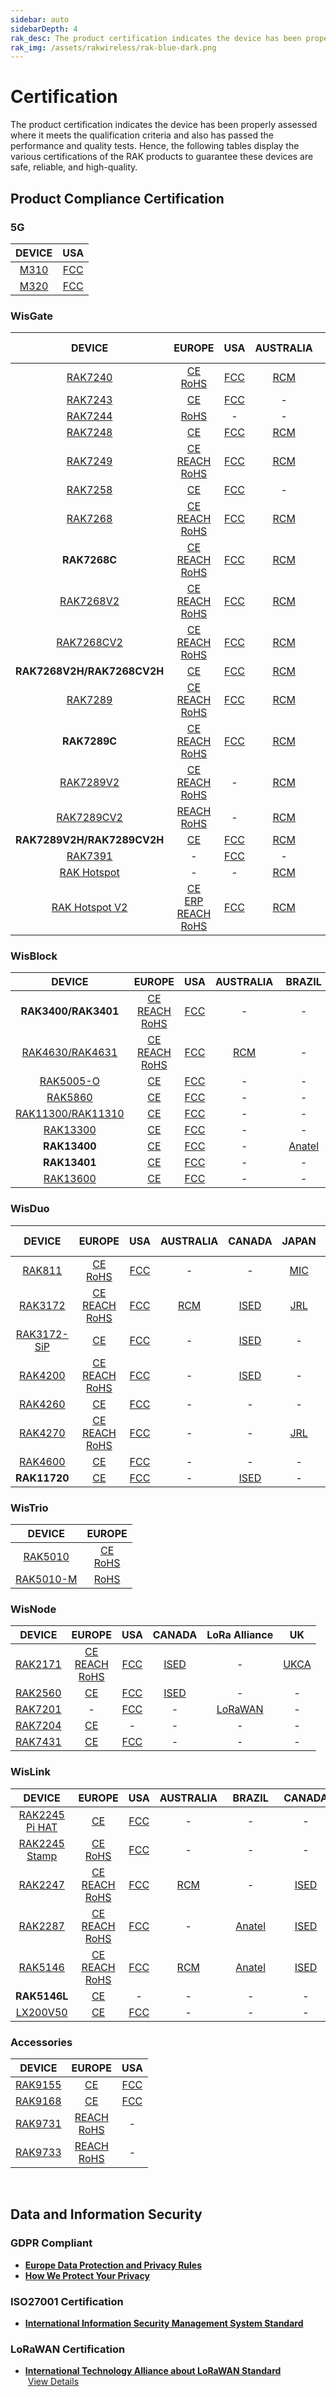 ```yaml
---
sidebar: auto
sidebarDepth: 4
rak_desc: The product certification indicates the device has been properly assessed where it meets the qualification criteria and also has passed the performance and quality tests. Hence, the following tables display the various certifications of the RAK products to guarantee these devices are safe, reliable, and high-quality.
rak_img: /assets/rakwireless/rak-blue-dark.png
---
```


# Certification

The product certification indicates the device has been properly assessed where it meets the qualification criteria and also has passed the performance and quality tests. Hence, the following tables display the various certifications of the RAK products to guarantee these devices are safe, reliable, and high-quality.

<rk-certification-newsletter/>

## Product Compliance Certification

### 5G

|                                        DEVICE                                         |                                         USA                                          |
| :-----------------------------------------------------------------------------------: | :----------------------------------------------------------------------------------: |
| <a href="/Product-Categories/5G/All-in-One-5G/Quickstart/" target="_blank"> M310 </a> | [FCC](https://downloads.rakwireless.com/5G/Certification/M310_FCC_Certification.pdf) |
| <a href="/Product-Categories/5G/All-in-One-5G/Quickstart/" target="_blank"> M320 </a> | [FCC](https://downloads.rakwireless.com/5G/Certification/M320_FCC_Certification.pdf) |


### WisGate


|                                               DEVICE                                               |                                                                                                                                                                                                                                    EUROPE                                                                                                                                                                                                                                    |                                                            USA                                                             |                                                            AUSTRALIA                                                            |                                   &nbsp;&nbsp;&nbsp;BRAZIL&nbsp;&nbsp;&nbsp;                                   |                                                         CANADA                                                         |                       &nbsp;&nbsp;&nbsp;&nbsp;&nbsp;CHILE&nbsp;&nbsp;&nbsp;&nbsp;                       |                                    &nbsp;&nbsp;CHINA&nbsp;&nbsp;                                    |                                          &nbsp;&nbsp;COSTA RICA&nbsp;&nbsp;                                           |                                                                                            &nbsp;&nbsp;JAPAN&nbsp;&nbsp;                                                                                             |                                                              KOREA                                                              |                                                        NEW&nbsp;ZEALAND                                                         |                                                    PHILIPPINES                                                    |                                                                                                                                                                                 RUSSIA                                                                                                                                                                                  |                                                      SINGAPORE                                                      |                                                                                                             TAIWAN,&nbsp;CHINA                                                                                                             |                                                      THAILAND                                                       |                                                        VIETNAM                                                        |                              &nbsp;&nbsp;&nbsp;UAE&nbsp;&nbsp;&nbsp;&nbsp;                               |                                  &nbsp;&nbsp;&nbsp;&nbsp;UK&nbsp;&nbsp;&nbsp;&nbsp;&nbsp;&nbsp;                                   |                                &nbsp;&nbsp;&nbsp;&nbsp;UKRAINE&nbsp;&nbsp;                                |                                           INTERNATIONAL&nbsp;STANDARD                                           |
| :------------------------------------------------------------------------------------------------: | :--------------------------------------------------------------------------------------------------------------------------------------------------------------------------------------------------------------------------------------------------------------------------------------------------------------------------------------------------------------------------------------------------------------------------------------------------------------------------: | :------------------------------------------------------------------------------------------------------------------------: | :-----------------------------------------------------------------------------------------------------------------------------: | :------------------------------------------------------------------------------------------------------------: | :--------------------------------------------------------------------------------------------------------------------: | :-----------------------------------------------------------------------------------------------------: | :-------------------------------------------------------------------------------------------------: | :-------------------------------------------------------------------------------------------------------------------: | :------------------------------------------------------------------------------------------------------------------------------------------------------------------------------------------------------------------: | :-----------------------------------------------------------------------------------------------------------------------------: | :-----------------------------------------------------------------------------------------------------------------------------: | :---------------------------------------------------------------------------------------------------------------: | :---------------------------------------------------------------------------------------------------------------------------------------------------------------------------------------------------------------------------------------------------------------------------------------------------------------------------------------------------------------------: | :-----------------------------------------------------------------------------------------------------------------: | :----------------------------------------------------------------------------------------------------------------------------------------------------------------------------------------------------------------------------------------: | :-----------------------------------------------------------------------------------------------------------------: | :-------------------------------------------------------------------------------------------------------------------: | :------------------------------------------------------------------------------------------------------: | :-------------------------------------------------------------------------------------------------------------------------------: | :-------------------------------------------------------------------------------------------------------: | :-------------------------------------------------------------------------------------------------------------: |
|       <a href="/Product-Categories/WisGate/RAK7240/Overview/" target="_blank"> RAK7240 </a>        |                                                                                                                               [CE](https://downloads.rakwireless.com/LoRa/RAK7240/Certification-Report/RAK7240_CE_Certification.pdf) <br> [RoHS](https://downloads.rakwireless.com/LoRa/RAK7240/Certification-Report/RAK7240_RoHS_Report.pdf)                                                                                                                                |          [FCC](https://downloads.rakwireless.com/LoRa/RAK7240/Certification-Report/RAK7240_FCC_Certification.zip)          |            [RCM](https://downloads.rakwireless.com/LoRa/RAK7240/Certification-Report/RAK7240_RCM_Certification.zip)             | [Anatel](https://downloads.rakwireless.com/LoRa/RAK7240/Certification-Report/RAK7240_ANATEL_Certification.pdf) |       [ISED](https://downloads.rakwireless.com/LoRa/RAK7240/Certification-Report/RAK7240_ISED_Certification.pdf)       |                                                    -                                                    |                                                  -                                                  |                                                           -                                                           |                                                                                                                                                                                                                      |                                                                -                                                                |                                                                -                                                                |                                                         -                                                         |                                                                                                                                                                                    -                                                                                                                                                                                    |                                                          -                                                          |                                                                                                                     -                                                                                                                      |                                                          -                                                          |                                                           -                                                           |                                                    -                                                     |                                                                 -                                                                 |                                                     -                                                     |       [IP65](https://downloads.rakwireless.com/LoRa/RAK7240/Certification-Report/RAK7240_IP65_Report.pdf)       |
|       <a href="/Product-Categories/WisGate/RAK7243/Overview/" target="_blank"> RAK7243 </a>        |                                                                                                                                                                           [CE](https://downloads.rakwireless.com/LoRa/Pilot-Gateway-Pro-RAK7243/Certification-Report/RAK7243_CE_Certification.zip)                                                                                                                                                                           | [FCC](https://downloads.rakwireless.com/LoRa/Pilot-Gateway-Pro-RAK7243/Certification-Report/RAK7243_FCC_Certification.zip) |                                                                -                                                                |                                                       -                                                        |                                                           -                                                            |                                                    -                                                    |                                                  -                                                  |                                                           -                                                           |                                                                                                                                                                                                                      |                                                                -                                                                |                                                                -                                                                |                                                         -                                                         |                                                                                                                                                                                    -                                                                                                                                                                                    |                                                          -                                                          |                                                                                                                     -                                                                                                                      |                                                          -                                                          |                                                           -                                                           |                                                    -                                                     |                                                                 -                                                                 |                                                     -                                                     |                                                        -                                                        |
|       <a href="/Product-Categories/WisGate/RAK7244/Overview/" target="_blank"> RAK7244 </a>        |                                                                                                                                                                      [RoHS](https://downloads.rakwireless.com/LoRa/Developer-LoRaWAN-Gateway-RAK7244%26RAK7244P/Certification/RAK7244_RoHS_Report.pdf)                                                                                                                                                                       |                                                             -                                                              |                                                                -                                                                |                                                       -                                                        |                                                           -                                                            |                                                    -                                                    |                                                  -                                                  |                                                           -                                                           |                                                                                                                                                                                                                      |                                                                -                                                                |                                                                -                                                                |                                                         -                                                         |                                                                                                                                                                                    -                                                                                                                                                                                    |                                                          -                                                          |                                                                                                                     -                                                                                                                      |                                                          -                                                          |                                                           -                                                           |                                                    -                                                     |                                                                 -                                                                 |                                                     -                                                     |                                                        -                                                        |
|       <a href="/Product-Categories/WisGate/RAK7248/Overview/" target="_blank"> RAK7248 </a>        |                                                                                                                                                                                       [CE](https://downloads.rakwireless.com/LoRa/RAK7248/Certification/RAK7248_CE_Certification.zip)                                                                                                                                                                                        |             [FCC](https://downloads.rakwireless.com/LoRa/RAK7248/Certification/RAK7248_FCC_Certification.zip)              |                [RCM](https://downloads.rakwireless.com/LoRa/RAK7248/Certification/RAK7248_RCM_Certification.pdf)                |    [Anatel](https://downloads.rakwireless.com/LoRa/RAK7248/Certification/RAK7248_ANATEL_Certification.pdf)     |          [ISED](https://downloads.rakwireless.com/LoRa/RAK7248/Certification/RAK7248_ISED_Certification.zip)           |                                                    -                                                    | [SRRC](https://downloads.rakwireless.com/LoRa/RAK7248/Certification/RAK7248_SRRC_Certification.zip) |                                                           -                                                           |                                                                                                                                                                                                                      |                                                                -                                                                |                                                                -                                                                |                                                         -                                                         |                                                                                                                                                                                    -                                                                                                                                                                                    |         [IMDA](https://downloads.rakwireless.com/LoRa/RAK7248/Certification/RAK7248_IMDA_Certification.zip)         |                                                                                                                     -                                                                                                                      |                                                          -                                                          |                                                           -                                                           |                                                    -                                                     |                                                                 -                                                                 | [Ukraine](https://downloads.rakwireless.com/LoRa/RAK7248/Certification/RAK7248_Ukraine_Certification.pdf) |                                                        -                                                        |
|       <a href="/Product-Categories/WisGate/RAK7249/Overview/" target="_blank"> RAK7249 </a>        |                                                        [CE](https://downloads.rakwireless.com/LoRa/DIY-Gateway-RAK7249/Certification-Report/RAK7249_CE_Certification.pdf) <br> [REACH](https://downloads.rakwireless.com/LoRa/DIY-Gateway-RAK7249/Certification-Report/RAK7249_REACH_Report.pdf) <br> [RoHS](https://downloads.rakwireless.com/LoRa/DIY-Gateway-RAK7249/Certification-Report/RAK7249_RoHS_Report.pdf)                                                        |    [FCC](https://downloads.rakwireless.com/LoRa/DIY-Gateway-RAK7249/Certification-Report/RAK7249_FCC_Certification.zip)    |      [RCM](https://downloads.rakwireless.com/LoRa/DIY-Gateway-RAK7249/Certification-Report/RAK7249_RCM_Certification.zip)       |                                                       -                                                        | [ISED](https://downloads.rakwireless.com/LoRa/DIY-Gateway-RAK7249/Certification-Report/RAK7249_ISED_Certification.pdf) |                                                    -                                                    |                                                  -                                                  |                                                           -                                                           |                                                                                                                                                                                                                      |                                                                -                                                                |                                                                -                                                                |                                                         -                                                         | [EAC](https://downloads.rakwireless.com/LoRa/DIY-Gateway-RAK7249/Certification-Report/RAK7249_EAC_Certification.pdf) <br> [FAC](https://downloads.rakwireless.com/LoRa/DIY-Gateway-RAK7249/Certification-Report/RAK7249_FAC_Certification.pdf)<br> [RFC](https://downloads.rakwireless.com/LoRa/DIY-Gateway-RAK7249/Certification-Report/RAK7249_RFC_Certification.pdf) |                                                          -                                                          |                                                                                                                     -                                                                                                                      |                                                          -                                                          |                                                           -                                                           |                                                    -                                                     |                                                                 -                                                                 |                                                     -                                                     | [IP67](https://downloads.rakwireless.com/LoRa/DIY-Gateway-RAK7249/Certification-Report/RAK7249_IP67_Report.pdf) |
|       <a href="/Product-Categories/WisGate/RAK7258/Overview/" target="_blank"> RAK7258 </a>        |                                                                                                                                                                            [CE](https://downloads.rakwireless.com/LoRa/Indoor-Gateway-RAK7258/Certification-Report/RAK7258_CE_Certification.zip)                                                                                                                                                                             |  [FCC](https://downloads.rakwireless.com/LoRa/Indoor-Gateway-RAK7258/Certification-Report/RAK7258_FCC_Certification.zip)   |                                                                -                                                                |                                                       -                                                        |                                                           -                                                            |                                                    -                                                    |                                                  -                                                  |                                                           -                                                           |                                                                                                                                                                                                                      |      [KC](https://downloads.rakwireless.com/LoRa/Indoor-Gateway-RAK7258/Certification-Report/RAK7258_KC_Certification.pdf)      |                                                                -                                                                |                                                         -                                                         |                                                                                                                                                                                    -                                                                                                                                                                                    |                                                          -                                                          |                                                                                                                     -                                                                                                                      |                                                          -                                                          |                                                           -                                                           |                                                    -                                                     |                                                                 -                                                                 |                                                     -                                                     |                                                        -                                                        |
|       <a href="/Product-Categories/WisGate/RAK7268/Overview/" target="_blank"> RAK7268 </a>        |                                       [CE](https://downloads.rakwireless.com/LoRa/RAK7268/Certification/RAK7268_RAK7268V2_RAK7268C_RAK7268CV2_CE_Certification.pdf) <br> [REACH](https://downloads.rakwireless.com/LoRa/RAK7268/Certification/RAK7268C_RAK7268CV2_RAK7268_RAK7268V2_REACH_Report.pdf) <br> [RoHS](https://downloads.rakwireless.com/LoRa/RAK7268/Certification/RAK7268C_RAK7268CV2_RAK7268_RAK7268V2_RoHS_Report.pdf)                                        |        [FCC](https://downloads.rakwireless.com/LoRa/RAK7268/Certification/RAK7268_RAK7268V2_FCC_Certification.pdf)         | [RCM](https://downloads.rakwireless.com/LoRa/RAK7268/Certification/RAK7268_RAK7268V2_RAK7268C_RAK7268CV2_RCM_Certification.pdf) |    [Anatel](https://downloads.rakwireless.com/LoRa/RAK7268/Certification/RAK7268_ANATEL_Certification.zip)     |          [ISED](https://downloads.rakwireless.com/LoRa/RAK7268/Certification/RAK7268C_ISED_Certification.zip)          | [SUBTEL](https://downloads.rakwireless.com/LoRa/RAK7268/Certification/RAK7268_SUBTEL_Certification.pdf) | [SRRC](https://downloads.rakwireless.com/LoRa/RAK7268/Certification/RAK7268_SRRC_Certification.pdf) |                                                           -                                                           |    [JBTL](https://downloads.rakwireless.com/LoRa/RAK7268/Certification/RAK7268_JTBL_Certification.pdf) <br>     [JRL](https://downloads.rakwireless.com/LoRa/RAK7268/Certification/RAK7268_JRL_Certification.pdf)    |                 [KC](https://downloads.rakwireless.com/LoRa/RAK7268/Certification/RAK7268_KC_Certification.pdf)                 | [RSM](https://downloads.rakwireless.com/LoRa/RAK7268/Certification/RAK7268_RAK7268V2_RAK7268C_RAK7268CV2_RSM_Certification.pdf) |                                                         -                                                         |                                                                                                                                                                                    -                                                                                                                                                                                    |                                                          -                                                          |                                                                                                                     -                                                                                                                      |                                                          -                                                          |                                                           -                                                           |                                                    -                                                     | [UKCA](https://downloads.rakwireless.com/LoRa/RAK7268/Certification/RAK7268_RAK7268V2_RAK7268C_RAK7268CV2_UKCA_Certification.pdf) |                                                     -                                                     |                                                        -                                                        |
|                                            **RAK7268C**                                            |                                             [CE](https://downloads.rakwireless.com/LoRa/RAK7268V2H/Certification/RAK7268CV2H_RAK7268V2H_CE_Certification.pdf) <br> [REACH](https://downloads.rakwireless.com/LoRa/RAK7268/Certification/RAK7268C_RAK7268CV2_RAK7268_RAK7268V2_REACH_Report.pdf) <br> [RoHS](https://downloads.rakwireless.com/LoRa/RAK7268/Certification/RAK7268C_RAK7268CV2_RAK7268_RAK7268V2_RoHS_Report.pdf)                                              |    [FCC](https://downloads.rakwireless.com/LoRa/RAK7268V2H/Certification/RAK7268CV2H_RAK7268V2H_FCC_Certification.pdf)     |       [RCM](https://downloads.rakwireless.com/LoRa/RAK7268V2H/Certification/RAK7268CV2H_RAK7268V2H_RCM_Certification.pdf)       |                                                       -                                                        | [ISED](https://downloads.rakwireless.com/LoRa/RAK7268V2H/Certification/RAK7268CV2H_RAK7268V2H_ISED_Certification.pdf)  |                                                    -                                                    |                                                  -                                                  |                                                           -                                                           |                                                                                                                                                                                                                      |                [KC](https://downloads.rakwireless.com/LoRa/RAK7268/Certification/RAK7268C_KC_Certification.pdf)                 |       [RSM](https://downloads.rakwireless.com/LoRa/RAK7268V2H/Certification/RAK7268CV2H_RAK7268V2H_RSM_Certification.pdf)       |                                                         -                                                         |                                                                                                                                                                                    -                                                                                                                                                                                    |                                                          -                                                          |                                                                                                                     -                                                                                                                      |                                                          -                                                          |                                                           -                                                           |                                                    -                                                     |       [UKCA](https://downloads.rakwireless.com/LoRa/RAK7268V2H/Certification/RAK7268CV2H_RAK7268V2H_UKCA_Certification.pdf)       |                                                     -                                                     |                                                        -                                                        |
|     <a href="/Product-Categories/WisGate/RAK7268-V2/Overview/" target="_blank"> RAK7268V2 </a>     |                                       [CE](https://downloads.rakwireless.com/LoRa/RAK7268/Certification/RAK7268_RAK7268V2_RAK7268C_RAK7268CV2_CE_Certification.pdf) <br> [REACH](https://downloads.rakwireless.com/LoRa/RAK7268/Certification/RAK7268C_RAK7268CV2_RAK7268_RAK7268V2_REACH_Report.pdf) <br> [RoHS](https://downloads.rakwireless.com/LoRa/RAK7268/Certification/RAK7268C_RAK7268CV2_RAK7268_RAK7268V2_RoHS_Report.pdf)                                        |        [FCC](https://downloads.rakwireless.com/LoRa/RAK7268/Certification/RAK7268_RAK7268V2_FCC_Certification.pdf)         | [RCM](https://downloads.rakwireless.com/LoRa/RAK7268/Certification/RAK7268_RAK7268V2_RAK7268C_RAK7268CV2_RCM_Certification.pdf) |   [Anatel](https://downloads.rakwireless.com/LoRa/RAK7268/Certification/RAK7268V2_ANATEL_Certification.pdf)    |                                                           -                                                            |                                                    -                                                    |                                                  -                                                  |                                                           -                                                           |                                                                                                          -                                                                                                           |          [KC](https://downloads.rakwireless.com/LoRa/RAK7268/Certification/RAK7268V2_RAK7268CV2_KC_Certification.pdf)           | [RSM](https://downloads.rakwireless.com/LoRa/RAK7268/Certification/RAK7268_RAK7268V2_RAK7268C_RAK7268CV2_RSM_Certification.pdf) |                                                         -                                                         |                                                                                                                                                                                    -                                                                                                                                                                                    |                                                          -                                                          |                                                                                                                     -                                                                                                                      |                                                          -                                                          |                                                           -                                                           |                                                    -                                                     | [UKCA](https://downloads.rakwireless.com/LoRa/RAK7268/Certification/RAK7268_RAK7268V2_RAK7268C_RAK7268CV2_UKCA_Certification.pdf) |                                                     -                                                     |                                                        -                                                        |
|    <a href="/Product-Categories/WisGate/RAK7268-V2/Overview/" target="_blank"> RAK7268CV2 </a>     |                                       [CE](https://downloads.rakwireless.com/LoRa/RAK7268/Certification/RAK7268_RAK7268V2_RAK7268C_RAK7268CV2_CE_Certification.pdf) <br> [REACH](https://downloads.rakwireless.com/LoRa/RAK7268/Certification/RAK7268C_RAK7268CV2_RAK7268_RAK7268V2_REACH_Report.pdf) <br> [RoHS](https://downloads.rakwireless.com/LoRa/RAK7268/Certification/RAK7268C_RAK7268CV2_RAK7268_RAK7268V2_RoHS_Report.pdf)                                        |       [FCC](https://downloads.rakwireless.com/LoRa/RAK7268/Certification/RAK7268C_RAK7268CV2_FCC_Certification.pdf)        | [RCM](https://downloads.rakwireless.com/LoRa/RAK7268/Certification/RAK7268_RAK7268V2_RAK7268C_RAK7268CV2_RCM_Certification.pdf) |   [Anatel](https://downloads.rakwireless.com/LoRa/RAK7268/Certification/RAK7268CV2_ANATEL_Certification.pdf)   |                                                           -                                                            |                                                    -                                                    |                                                  -                                                  |                                                           -                                                           |                                                                                                          -                                                                                                           |          [KC](https://downloads.rakwireless.com/LoRa/RAK7268/Certification/RAK7268V2_RAK7268CV2_KC_Certification.pdf)           | [RSM](https://downloads.rakwireless.com/LoRa/RAK7268/Certification/RAK7268_RAK7268V2_RAK7268C_RAK7268CV2_RSM_Certification.pdf) |                                                         -                                                         |                                                                                                                                                                                    -                                                                                                                                                                                    |                                                          -                                                          |                                                                                                                     -                                                                                                                      |                                                          -                                                          |                                                           -                                                           |                                                    -                                                     | [UKCA](https://downloads.rakwireless.com/LoRa/RAK7268/Certification/RAK7268_RAK7268V2_RAK7268C_RAK7268CV2_UKCA_Certification.pdf) |                                                     -                                                     |                                                        -                                                        |
|                                     **RAK7268V2H/RAK7268CV2H**                                     |                                                                                                                                                                            [CE](https://downloads.rakwireless.com/LoRa/RAK7268V2H/Certification/RAK7268CV2H_RAK7268V2H_CE_Certification.pdf) <br>                                                                                                                                                                            |    [FCC](https://downloads.rakwireless.com/LoRa/RAK7268V2H/Certification/RAK7268CV2H_RAK7268V2H_FCC_Certification.pdf)     |       [RCM](https://downloads.rakwireless.com/LoRa/RAK7268V2H/Certification/RAK7268CV2H_RAK7268V2H_RCM_Certification.pdf)       |                                                       -                                                        | [ISED](https://downloads.rakwireless.com/LoRa/RAK7268V2H/Certification/RAK7268CV2H_RAK7268V2H_ISED_Certification.pdf)  |                                                    -                                                    |                                                  -                                                  |                                                           -                                                           |                                                                                                          -                                                                                                           |                                                                -                                                                |       [RSM](https://downloads.rakwireless.com/LoRa/RAK7268V2H/Certification/RAK7268CV2H_RAK7268V2H_RSM_Certification.pdf)       |                                                         -                                                         |                                                                                                                                                                                    -                                                                                                                                                                                    |                                                          -                                                          |                                                                                                                     -                                                                                                                      |                                                          -                                                          |                                                           -                                                           |                                                    -                                                     |       [UKCA](https://downloads.rakwireless.com/LoRa/RAK7268V2H/Certification/RAK7268CV2H_RAK7268V2H_UKCA_Certification.pdf)       |                                                     -                                                     |                                                        -                                                        |
|       <a href="/Product-Categories/WisGate/RAK7289/Overview/" target="_blank"> RAK7289 </a>        |                                                 [CE](https://downloads.rakwireless.com/LoRa/RAK7289/Certification/RAK7289_RAK7289V2_CE_Certification.pdf) <br> [REACH](https://downloads.rakwireless.com/LoRa/RAK7289/Certification/RAK7289C_RAK7289_RAK7289CV2_RAK7289V2_REACH_Report.pdf) <br> [RoHS](https://downloads.rakwireless.com/LoRa/RAK7289/Certification/RAK7289C_RAK7289_RAK7289CV2_RAK7289V2_RoHS_Report.pdf)                                                  |             [FCC](https://downloads.rakwireless.com/LoRa/RAK7289/Certification/RAK7289_FCC_Certification.pdf)              |           [RCM](https://downloads.rakwireless.com/LoRa/RAK7289/Certification/RAK7289_RAK7289V2_RCM_Certification.pdf)           |                                                       -                                                        |          [ISED](https://downloads.rakwireless.com/LoRa/RAK7289/Certification/RAK7289_ISED_Certification.zip)           |                                                    -                                                    | [SRRC](https://downloads.rakwireless.com/LoRa/RAK7289/Certification/RAK7289_SRRC_Certification.pdf) |                                                           -                                                           |                                                                                                          -                                                                                                           |  [KC](https://downloads.rakwireless.com/LoRa/RAK7289/Certification/RAK7289_RAK7289C_RAK7289V2_RAK7289CV2_KC_Certification.pdf)  |                                                                -                                                                |                                                         -                                                         |                                                                                                                                                                                    -                                                                                                                                                                                    |                                                          -                                                          |                                                                                                                     -                                                                                                                      |                                                          -                                                          |                                                           -                                                           |                                                    -                                                     |           [UKCA](https://downloads.rakwireless.com/LoRa/RAK7289/Certification/RAK7289_RAK7289V2_UKCA_Certification.pdf)           |                                                     -                                                     |                                                        -                                                        |
|                                            **RAK7289C**                                            |                                                 [CE](https://downloads.rakwireless.com/LoRa/RAK7289/Certification/RAK7289C_RAK7289V2_CE_Certification.pdf) <br> [REACH](https://downloads.rakwireless.com/LoRa/RAK7289/Certification/RAK7289C_RAK7289_RAK7289CV2_RAK7289V2_REACH_Report.pdf) <br> [RoHS](https://downloads.rakwireless.com/LoRa/RAK7289/Certification/RAK7289C_RAK7289_RAK7289CV2_RAK7289V2_RoHS_Report.pdf)                                                 |             [FCC](https://downloads.rakwireless.com/LoRa/RAK7289/Certification/RAK7289C_FCC_Certification.pdf)             |          [RCM](https://downloads.rakwireless.com/LoRa/RAK7289/Certification/RAK7289C_RAK7289CV2_RCM_Certification.pdf)          |                                                       -                                                        |          [ISED](https://downloads.rakwireless.com/LoRa/RAK7289/Certification/RAK7289C_ISED_Certification.zip)          |                                                    -                                                    |                                                  -                                                  |                                                           -                                                           |                                                                                                          -                                                                                                           |  [KC](https://downloads.rakwireless.com/LoRa/RAK7289/Certification/RAK7289_RAK7289C_RAK7289V2_RAK7289CV2_KC_Certification.pdf)  |          [RSM](https://downloads.rakwireless.com/LoRa/RAK7289/Certification/RAK7289C_RAK7289CV2_RSM_Certification.pdf)          |                                                         -                                                         |                                                                                                                                                                                    -                                                                                                                                                                                    |                                                          -                                                          |                                                                                                                     -                                                                                                                      |                                                          -                                                          |                                                           -                                                           |                                                    -                                                     |          [UKCA](https://downloads.rakwireless.com/LoRa/RAK7289/Certification/RAK7289C_RAK7289CV2_UKCA_Certification.pdf)          |                                                     -                                                     |                                                        -                                                        |
|     <a href="/Product-Categories/WisGate/RAK7289-V2/Overview/" target="_blank"> RAK7289V2 </a>     |                                              [CE](https://downloads.rakwireless.com/LoRa/RAK7289V2/Certification/RAK7289C_RAK7289V2_CE_Certification.pdf) <br> [REACH](https://downloads.rakwireless.com/LoRa/RAK7289V2/Certification/RAK7289C_RAK7289_RAK7289CV2_RAK7289V2_REACH_Report.pdf) <br> [RoHS](https://downloads.rakwireless.com/LoRa/RAK7289V2/Certification/RAK7289C_RAK7289_RAK7289CV2_RAK7289V2_RoHS_Report.pdf)                                              |                                                             -                                                              |          [RCM](https://downloads.rakwireless.com/LoRa/RAK7289V2/Certification/RAK7289_RAK7289V2_RCM_Certification.pdf)          |  [Anatel](https://downloads.rakwireless.com/LoRa/RAK7289V2/Certification/RAK7289V2_ANATEL_Certification.pdf)   |                                                           -                                                            |                                                    -                                                    |                                                  -                                                  |                                                           -                                                           |                                                                                                          -                                                                                                           | [KC](https://downloads.rakwireless.com/LoRa/RAK7289V2/Certification/RAK7289_RAK7289C_RAK7289V2_RAK7289CV2_KC_Certification.pdf) |                                                                -                                                                |                                                         -                                                         |                                                                                                                                                                                    -                                                                                                                                                                                    |                                                          -                                                          |                                                                                                                     -                                                                                                                      |                                                          -                                                          |                                                           -                                                           |                                                    -                                                     |          [UKCA](https://downloads.rakwireless.com/LoRa/RAK7289V2/Certification/RAK7289_RAK7289V2_UKCA_Certification.pdf)          |                                                     -                                                     |                                                        -                                                        |
|    <a href="/Product-Categories/WisGate/RAK7289-V2/Overview/" target="_blank"> RAK7289CV2 </a>     |                                                                                                       [REACH](https://downloads.rakwireless.com/LoRa/RAK7289V2/Certification/RAK7289C_RAK7289_RAK7289CV2_RAK7289V2_REACH_Report.pdf) <br> [RoHS](https://downloads.rakwireless.com/LoRa/RAK7289V2/Certification/RAK7289C_RAK7289_RAK7289CV2_RAK7289V2_RoHS_Report.pdf)                                                                                                       |                                                             -                                                              |         [RCM](https://downloads.rakwireless.com/LoRa/RAK7289V2/Certification/RAK7289C_RAK7289CV2_RCM_Certification.pdf)         |  [Anatel](https://downloads.rakwireless.com/LoRa/RAK7289V2/Certification/RAK7289CV2_ANATEL_Certification.pdf)  |                                                           -                                                            |                                                    -                                                    |                                                  -                                                  |                                                           -                                                           | [JBTL](https://downloads.rakwireless.com/LoRa/RAK7289V2/Certification/RAK7289CV2_JTBL_Certification.pdf) <br> [JRL](https://downloads.rakwireless.com/LoRa/RAK7289V2/Certification/RAK7289CV2_JRL_Certification.pdf) | [KC](https://downloads.rakwireless.com/LoRa/RAK7289V2/Certification/RAK7289_RAK7289C_RAK7289V2_RAK7289CV2_KC_Certification.pdf) |         [RSM](https://downloads.rakwireless.com/LoRa/RAK7289V2/Certification/RAK7289C_RAK7289CV2_RSM_Certification.pdf)         |                                                         -                                                         |                                                                                                                                                                                    -                                                                                                                                                                                    |                                                          -                                                          |                                                                                                                     -                                                                                                                      |                                                          -                                                          |                                                           -                                                           | [TDRA](https://downloads.rakwireless.com/LoRa/RAK7289V2/Certification/RAK7289CV2_TDRA_Certification.pdf) |         [UKCA](https://downloads.rakwireless.com/LoRa/RAK7289V2/Certification/RAK7289C_RAK7289CV2_UKCA_Certification.pdf)         |                                                     -                                                     |                                                        -                                                        |
|                                     **RAK7289V2H/RAK7289CV2H**                                     |                                                                                                                                                                              [CE](https://downloads.rakwireless.com/LoRa/RAK7289V2H/Certification/RAK7289CV2H_RAK7289V2H_CE_Certification.pdf)                                                                                                                                                                               |    [FCC](https://downloads.rakwireless.com/LoRa/RAK7289V2H/Certification/RAK7289CV2H_RAK7289V2H_FCC_Certification.pdf)     |       [RCM](https://downloads.rakwireless.com/LoRa/RAK7289V2H/Certification/RAK7289CV2H_RAK7289V2H_RCM_Certification.pdf)       |                                                       -                                                        |                                                           -                                                            |                                                    -                                                    |                                                  -                                                  |                                                           -                                                           |                                                                                                          -                                                                                                           |                                                                -                                                                |       [RSM](https://downloads.rakwireless.com/LoRa/RAK7289V2H/Certification/RAK7289CV2H_RAK7289V2H_RSM_Certification.pdf)       |                                                         -                                                         |                                                                                                                                                                                    -                                                                                                                                                                                    |                                                          -                                                          |                                                                                                                     -                                                                                                                      |                                                          -                                                          |                                                           -                                                           |                                                    -                                                     |                                                                 -                                                                 |                                                     -                                                     |                                                        -                                                        |
|       <a href="/Product-Categories/WisGate/RAK7391/Overview/" target="_blank"> RAK7391 </a>        |                                                                                                                                                                                                                                      -                                                                                                                                                                                                                                       |             [FCC](https://downloads.rakwireless.com/LoRa/RAK7391/Certification/RAK7391_FCC_Certification.pdf)              |                                                                -                                                                |                                                       -                                                        |          [ISED](https://downloads.rakwireless.com/LoRa/RAK7391/Certification/RAK7391_ISED_Certification.pdf)           |                                                    -                                                    |                                                  -                                                  |                                                           -                                                           |                                                                                                                                                                                                                      |                                                                -                                                                |                                                                -                                                                |                                                         -                                                         |                                                                                                                                                                                    -                                                                                                                                                                                    |                                                          -                                                          |                                                                                                                     -                                                                                                                      |                                                          -                                                          |                                                           -                                                           |                                                    -                                                     |                                                                 -                                                                 |                                                     -                                                     |                                                        -                                                        |
|   <a href="/Product-Categories/WisGate/RAK-Hotspot/Overview/" target="_blank"> RAK Hotspot </a>    |                                                                                                                                                                                                                                      -                                                                                                                                                                                                                                       |                                                             -                                                              |        [RCM](https://downloads.rakwireless.com/LoRa/RAK_Hotspot/Certification/RAK7248_HotspotV2.0_RCM_Certification.pdf)        |                                                       -                                                        |                                                           -                                                            |                                                    -                                                    |                                                  -                                                  |                                                           -                                                           |                                                                                                                                                                                                                      |         [KC](https://downloads.rakwireless.com/LoRa/RAK_Hotspot/Certification/RAK7248_HotspotV2.0_KC_Certification.pdf)         |                                                                -                                                                |                                                         -                                                         |                                                                                                                                                                                    -                                                                                                                                                                                    |                                                          -                                                          |                                                                                                                     -                                                                                                                      |                                                          -                                                          |                                                           -                                                           |                                                    -                                                     |                                                                 -                                                                 |                                                     -                                                     |                                                        -                                                        |
| <a href="/Product-Categories/WisGate/RAK-Hotspot-v2/Overview/" target="_blank"> RAK Hotspot V2</a> | [CE](https://downloads.rakwireless.com/LoRa/RAK_Hotspot/Certification/RAK7248_HotspotV2.0_CE_Certification.pdf) <br> [ERP](https://downloads.rakwireless.com/LoRa/RAK_Hotspot/Certification/RAK7248_HotspotV2.0_ERP_Certification.pdf) <br> [REACH](https://downloads.rakwireless.com/LoRa/RAK_Hotspot/Certification/RAK7248_HotspotV2.0_Reach_Report.pdf) <br> [RoHS](https://downloads.rakwireless.com/LoRa/RAK_Hotspot/Certification/RAK7248_HotspotV2.0_ROHS_Report.pdf) |     [FCC](https://downloads.rakwireless.com/LoRa/RAK_Hotspot/Certification/RAK7248_HotspotV2.0_FCC_Certification.pdf)      |        [RCM](https://downloads.rakwireless.com/LoRa/RAK_Hotspot/Certification/RAK7248_HotspotV2.0_RCM_Certification.pdf)        |                                                       -                                                        |      [ISED](https://downloads.rakwireless.com/LoRa/RAK_Hotspot/Certification/RAK7248_HotspotV2.0_ISED_Report.pdf)      |                                                    -                                                    |                                                  -                                                  | [SUTEL](https://downloads.rakwireless.com/LoRa/RAK_Hotspot/Certification/RAK7248_HotspotV2.0_SUTEL_Certification.pdf) |                                                                                                          -                                                                                                           |         [KC](https://downloads.rakwireless.com/LoRa/RAK_Hotspot/Certification/RAK7248_HotspotV2.0_KC_Certification.pdf)         |                                                                -                                                                | [NTC](https://downloads.rakwireless.com/LoRa/RAK_Hotspot/Certification/RAK7248_HotspotV2.0_NTC_Certification.jpg) |                                                                                                                                                                                    -                                                                                                                                                                                    | [IMDA](https://downloads.rakwireless.com/LoRa/RAK_Hotspot/Certification/RAK7248_HotspotV2.0_IMDA_Certification.zip) | [BSMI](https://downloads.rakwireless.com/LoRa/RAK_Hotspot/Certification/RAK7248_HotspotV2.0_BSMI_Certification.pdf) <br> [NCC](https://downloads.rakwireless.com/LoRa/RAK_Hotspot/Certification/RAK7248_HotspotV2.0_NCC_Certification.pdf) | [NBTC](https://downloads.rakwireless.com/LoRa/RAK_Hotspot/Certification/RAK7248_HotspotV2.0_NBTC_Certification.zip) | [MIC](https://downloads.rakwireless.com/LoRa/RAK_Hotspot/Certification/RAK7248_HotspotV2.0_Vietnam_Certification.pdf) |                                                    -                                                     |        [UKCA](https://downloads.rakwireless.com/LoRa/RAK_Hotspot/Certification/RAK7248_HotspotV2.0_UKCA_Certification.pdf)        |                                                     -                                                     |                                                        -                                                        |





### WisBlock

|                                              DEVICE                                               |                                                                                                                                                                          EUROPE                                                                                                                                                                          |                                                          USA                                                          |                                             AUSTRALIA                                             |                                                 &nbsp;BRAZIL&nbsp;                                                 |                                                         CANADA                                                          |                                                  KOREA                                                  |                                                           UK                                                            |
| :-----------------------------------------------------------------------------------------------: | :------------------------------------------------------------------------------------------------------------------------------------------------------------------------------------------------------------------------------------------------------------------------------------------------------------------------------------------------------: | :-------------------------------------------------------------------------------------------------------------------: | :-----------------------------------------------------------------------------------------------: | :----------------------------------------------------------------------------------------------------------------: | :---------------------------------------------------------------------------------------------------------------------: | :-----------------------------------------------------------------------------------------------------: | :---------------------------------------------------------------------------------------------------------------------: |
|                                        **RAK3400/RAK3401**                                        | [CE](https://downloads.rakwireless.com/LoRa/WisBlock/RAK3400/Certification/RAK3400_RAK3401_CE_Certification.pdf) <br> [REACH](https://downloads.rakwireless.com/LoRa/WisBlock/RAK3400/Certification/RAK3400_RAK3401_REACH_Report.pdf) <br> [RoHS](https://downloads.rakwireless.com/LoRa/WisBlock/RAK3400/Certification/RAK3400_RAK3401_RoHS_Report.pdf) |  [FCC](https://downloads.rakwireless.com/LoRa/WisBlock/RAK3400/Certification/RAK3400_RAK3401_FCC_Certiification.pdf)  |                                                 -                                                 |                                                         -                                                          |  [ISED](https://downloads.rakwireless.com/LoRa/WisBlock/RAK3400/Certification/RAK3400_RAK3401_ISED_Certification.pdf)   |                                                    -                                                    |  [UKCA](https://downloads.rakwireless.com/LoRa/WisBlock/RAK3400/Certification/RAK3400_RAK3401_UKCA_Certification.pdf)   |
|  <a href="/Product-Categories/WisBlock/RAK4631/Overview/" target="_blank"> RAK4630/RAK4631 </a>   |              [CE](https://downloads.rakwireless.com/LoRa/RAK4630/Certification/RAK4630_RAK4631_CE_Certification.zip) <br> [REACH](https://downloads.rakwireless.com/LoRa/RAK4630/Certification/RAK4630_RAK4631_REACH_Report.pdf) <br> [RoHS](https://downloads.rakwireless.com/LoRa/RAK4630/Certification/RAK4630_RAK4631_RoHS_Report.pdf)               |       [FCC](https://downloads.rakwireless.com/LoRa/RAK4630/Certification/RAK4630_RAK4631_FCC_Certification.zip)       | [RCM](https://downloads.rakwireless.com/LoRa/RAK4630/Certification/RAK4630_RCM_Certification.pdf) |                                                         -                                                          |      [ISED](https://downloads.rakwireless.com/LoRa/WisBlock/RAK4631/Certification/RAK4631_ISED_Certification.pdf)       | [KC](https://downloads.rakwireless.com/LoRa/RAK4630/Certification/RAK4630_RAK4631_KC_Certification.pdf) |                                                            -                                                            |
|    <a href="/Product-Categories/WisBlock/RAK5005-O/Overview/" target="_blank"> RAK5005-O </a>     |                                                                                                                       [CE](https://downloads.rakwireless.com/LoRa/WisBlock/RAK5005-O/Certification/RAK5005-O_CE_Certification.pdf)                                                                                                                       |    [FCC](https://downloads.rakwireless.com/LoRa/WisBlock/RAK5005-O/Certification/RAK5005-O_FCC_Certification.pdf)     |                                                 -                                                 |                                                         -                                                          |                                                            -                                                            |                                                    -                                                    |                                                            -                                                            |
|      <a href="/Product-Categories/WisBlock/RAK5860/Overview/" target="_blank"> RAK5860 </a>       |                                                                                                                         [CE](https://downloads.rakwireless.com/LoRa/WisBlock/RAK5860/Certification/RAK5860_CE_Certification.zip)                                                                                                                         |      [FCC](https://downloads.rakwireless.com/LoRa/WisBlock/RAK5860/Certification/RAK5860_FCC_Certification.pdf)       |                                                 -                                                 |                                                         -                                                          |                                                            -                                                            |                                                    -                                                    |                                                            -                                                            |
| <a href="/Product-Categories/WisBlock/RAK11310/Overview/" target="_blank"> RAK11300/RAK11310 </a> |                                                                                                                   [CE](https://downloads.rakwireless.com/LoRa/WisBlock/RAK11310/Certification/RAK11300_RAK11310_CE_Certification.pdf)                                                                                                                    | [FCC](https://downloads.rakwireless.com/LoRa/WisBlock/RAK11310/Certification/RAK11300_RAK11310_FCC_Certification.zip) |                                                 -                                                 |                                                         -                                                          | [ISED](https://downloads.rakwireless.com/LoRa/WisBlock/RAK11310/Certification/RAK11300_RAK11310_ISED_Certification.pdf) |                                                    -                                                    | [UKCA](https://downloads.rakwireless.com/LoRa/WisBlock/RAK11310/Certification/RAK11300_RAK11310_UKCA_Certification.pdf) |
|     <a href="/Product-Categories/WisBlock/RAK13300/Overview/" target="_blank"> RAK13300 </a>      |                                                                                                                        [CE](https://downloads.rakwireless.com/LoRa/WisBlock/RAK13300/Certification/RAK13300_CE_Certification.pdf)                                                                                                                        |     [FCC](https://downloads.rakwireless.com/LoRa/WisBlock/RAK13300/Certification/RAK13300_FCC_Certification.zip)      |                                                 -                                                 |                                                         -                                                          |     [ISED](https://downloads.rakwireless.com/LoRa/WisBlock/RAK13300/Certification/RAK13300_ISED_Certification.pdf)      |                                                    -                                                    |     [UKCA](https://downloads.rakwireless.com/LoRa/WisBlock/RAK13300/Certification/RAK13300_UKCA_Certification.pdf)      |
|                                           **RAK13400**                                            |                                                                                                                        [CE](https://downloads.rakwireless.com/LoRa/WisBlock/RAK13400/Certification/RAK13400_CE_Certification.pdf)                                                                                                                        |     [FCC](https://downloads.rakwireless.com/LoRa/WisBlock/RAK13400/Certification/RAK13400_FCC_Certification.pdf)      |                                                 -                                                 | [Anatel](https://downloads.rakwireless.com/LoRa/WisBlock/RAK13400/Certification/RAK13400_ANATEL_Certification.pdf) |     [ISED](https://downloads.rakwireless.com/LoRa/WisBlock/RAK13400/Certification/RAK13400_ISED_Certification.pdf)      |                                                    -                                                    |     [UKCA](https://downloads.rakwireless.com/LoRa/WisBlock/RAK13400/Certification/RAK13400_UKCA_Certification.pdf)      |
|                                           **RAK13401**                                            |                                                                                                                        [CE](https://downloads.rakwireless.com/LoRa/WisBlock/RAK13401/Certification/RAK13401_CE_Certification.pdf)                                                                                                                        |     [FCC](https://downloads.rakwireless.com/LoRa/WisBlock/RAK13401/Certification/RAK13401_FCC_Certification.pdf)      |                                                 -                                                 |                                                         -                                                          |     [ISED](https://downloads.rakwireless.com/LoRa/WisBlock/RAK13401/Certification/RAK13401_ISED_Certification.pdf)      |                                                    -                                                    |     [UKCA](https://downloads.rakwireless.com/LoRa/WisBlock/RAK13401/Certification/RAK13401_UKCA_Certification.pdf)      |
|     <a href="/Product-Categories/WisBlock/RAK13600/Overview/" target="_blank"> RAK13600 </a>      |                                                                                                                        [CE](https://downloads.rakwireless.com/LoRa/WisBlock/RAK13600/Certification/RAK13600_CE_Certification.pdf)                                                                                                                        |     [FCC](https://downloads.rakwireless.com/LoRa/WisBlock/RAK13600/Certification/RAK13600_FCC_Certification.pdf)      |                                                 -                                                 |                                                         -                                                          |     [ISED](https://downloads.rakwireless.com/LoRa/WisBlock/RAK13600/Certification/RAK13600_ISED_Certification.pdf)      |                                                    -                                                    |     [UKCA](https://downloads.rakwireless.com/LoRa/WisBlock/RAK13600/Certification/RAK13600_UKCA_Certification.pdf)      |



### WisDuo

|                                               DEVICE                                                |                                                                                                                                                            EUROPE                                                                                                                                                             |                                                    USA                                                    |                                             AUSTRALIA                                             |                                                   CANADA                                                    |                                                  JAPAN                                                   |                                                 KOREA                                                  |                                                LoRa Alliance                                                 |                                                     UK                                                      |
| :-------------------------------------------------------------------------------------------------: | :---------------------------------------------------------------------------------------------------------------------------------------------------------------------------------------------------------------------------------------------------------------------------------------------------------------------------: | :-------------------------------------------------------------------------------------------------------: | :-----------------------------------------------------------------------------------------------: | :---------------------------------------------------------------------------------------------------------: | :------------------------------------------------------------------------------------------------------: | :----------------------------------------------------------------------------------------------------: | :----------------------------------------------------------------------------------------------------------: | :---------------------------------------------------------------------------------------------------------: |
|      <a href="/Product-Categories/WisDuo/RAK811-Module/Overview/" target="_blank"> RAK811 </a>      |                                                          [CE](https://downloads.rakwireless.com/LoRa/RAK811/Certification_Report/RAK811_CE_Certification.zip) <br> [RoHS](https://downloads.rakwireless.com/LoRa/RAK811/Certification_Report/RAK811_RoHS_Report.zip)                                                          |  [FCC](https://downloads.rakwireless.com/LoRa/RAK811/Certification_Report/RAK811_FCC_Certification.zip)   |                                                 -                                                 |                                                      -                                                      |  [MIC](https://downloads.rakwireless.com/LoRa/RAK811/Certification_Report/RAK811_MIC_Certification.zip)  |  [KC](https://downloads.rakwireless.com/LoRa/RAK811/Certification_Report/RAK811_KC_Certification.pdf)  |                                                      -                                                       |                                                      -                                                      |
|     <a href="/Product-Categories/WisDuo/RAK3172-Module/Overview/" target="_blank"> RAK3172 </a>     |             [CE](https://downloads.rakwireless.com/LoRa/RAK3172/Certification/RAK3172_CE_Certification.pdf) <br> [REACH](https://downloads.rakwireless.com/LoRa/RAK3172/Certification/RAK3172_REACH_Report.pdf) <br> [RoHS](https://downloads.rakwireless.com/LoRa/RAK3172/Certification/RAK3172_RoHS_Report.pdf)             |     [FCC](https://downloads.rakwireless.com/LoRa/RAK3172/Certification/RAK3172_FCC_Certification.zip)     | [RCM](https://downloads.rakwireless.com/LoRa/RAK3172/Certification/RAK3172_RCM_Certification.pdf) |     [ISED](https://downloads.rakwireless.com/LoRa/RAK3172/Certification/RAK3172_ISED_Certification.pdf)     |    [JRL](https://downloads.rakwireless.com/LoRa/RAK3172/Certification/RAK3172_JRL_Certification.pdf)     |    [KC](https://downloads.rakwireless.com/LoRa/RAK3172/Certification/RAK3172_KC_Certification.pdf)     | [LoRa](https://downloads.rakwireless.com/LoRa/RAK3172/Certification/RAK3172_LoRa_Alliance_Certification.pdf) |     [UKCA](https://downloads.rakwireless.com/LoRa/RAK3172/Certification/RAK3172_UKCA_Certification.pdf)     |
| <a href="/Product-Categories/WisDuo/RAK3172-SiP-Module/Overview/" target="_blank"> RAK3172-SiP </a> |                                                                                                            [CE](https://downloads.rakwireless.com/LoRa/RAK3172-SiP/Certification/RAK3172-SiP_CE_Certification.pdf)                                                                                                            | [FCC](https://downloads.rakwireless.com/LoRa/RAK3172-SiP/Certification/RAK3172-SiP_FCC_Certification.pdf) |                                                 -                                                 | [ISED](https://downloads.rakwireless.com/LoRa/RAK3172-SiP/Certification/RAK3172-SiP_ISED_Certification.pdf) |                                                    -                                                     |                                                   -                                                    |                                                      -                                                       | [UKCA](https://downloads.rakwireless.com/LoRa/RAK3172-SiP/Certification/RAK3172-SiP_UKCA_Certification.pdf) |
|     <a href="/Product-Categories/WisDuo/RAK4200-Module/Overview/" target="_blank"> RAK4200 </a>     | [CE](https://downloads.rakwireless.com/LoRa/RAK4200/Certification-Report/RAK4200H_CE_Certification.zip) <br> [REACH](https://downloads.rakwireless.com/LoRa/RAK4200/Certification-Report/RAK4200H_REACH_Report.pdf) <br> [RoHS](https://downloads.rakwireless.com/LoRa/RAK4200/Certification-Report/RAK4200H_RoHS_Report.pdf) | [FCC](https://downloads.rakwireless.com/LoRa/RAK4200/Certification-Report/RAK4200_FCC_Certification.zip)  |                                                 -                                                 | [ISED](https://downloads.rakwireless.com/LoRa/RAK4200/Certification-Report/RAK4200H_ISED_Certification.pdf) |                                                    -                                                     |                                                   -                                                    |                                                      -                                                       |                                                      -                                                      |
|     <a href="/Product-Categories/WisDuo/RAK4260-Module/Overview/" target="_blank"> RAK4260 </a>     |                                                                                                            [CE](https://downloads.rakwireless.com/LoRa/RAK4260/Certification-Report/RAK4260H_CE_Certification.zip)                                                                                                            | [FCC](https://downloads.rakwireless.com/LoRa/RAK4260/Certification-Report/RAK4260H_FCC_Certification.zip) |                                                 -                                                 |                                                      -                                                      |                                                    -                                                     |                                                   -                                                    |                                                      -                                                       |                                                      -                                                      |
|     <a href="/Product-Categories/WisDuo/RAK4270-Module/Overview/" target="_blank"> RAK4270 </a>     |  [CE](https://downloads.rakwireless.com/LoRa/RAK4270/Certification-Report/RAK4270_CE_Certification.zip) <br> [REACH](https://downloads.rakwireless.com/LoRa/RAK4270/Certification-Report/RAK4270_REACH_Report.pdf) <br> [RoHS](https://downloads.rakwireless.com/LoRa/RAK4270/Certification-Report/RAK4270_RoHS_Report.pdf)   | [FCC](https://downloads.rakwireless.com/LoRa/RAK4270/Certification-Report/RAK4270_FCC_Certification.zip)  |                                                 -                                                 |                                                      -                                                      | [JRL](https://downloads.rakwireless.com/LoRa/RAK4270/Certification-Report/RAK4270_JRL_Certification.pdf) | [KC](https://downloads.rakwireless.com/LoRa/RAK4270/Certification-Report/RAK4270_KC_Certification.pdf) |                                                      -                                                       |                                                      -                                                      |
|     <a href="/Product-Categories/WisDuo/RAK4600-Module/Overview/" target="_blank"> RAK4600 </a>     |                                                                                                                [CE](https://downloads.rakwireless.com/LoRa/RAK4600/Certification/RAK4600_CE_Certification.zip)                                                                                                                |     [FCC](https://downloads.rakwireless.com/LoRa/RAK4600/Certification/RAK4600_FCC_Certification.zip)     |                                                 -                                                 |                                                      -                                                      |                                                    -                                                     |                                                   -                                                    |                                                      -                                                       |                                                      -                                                      |
|                                            **RAK11720**                                             |                                                                                                               [CE](https://downloads.rakwireless.com/LoRa/RAK11720/Certification/RAK11720_CE_Certification.pdf)                                                                                                               |    [FCC](https://downloads.rakwireless.com/LoRa/RAK11720/Certification/RAK11720_FCC_Certification.pdf)    |                                                 -                                                 |    [ISED](https://downloads.rakwireless.com/LoRa/RAK11720/Certification/RAK11720_ISED_Certification.pdf)    |                                                    -                                                     |                                                   -                                                    |                                                      -                                                       |                                                      -                                                      |


### WisTrio

|                                          DEVICE                                           |                                                                                              EUROPE                                                                                               |
| :---------------------------------------------------------------------------------------: | :-----------------------------------------------------------------------------------------------------------------------------------------------------------------------------------------------: |
|   <a href="/Product-Categories/WisTrio/RAK5010/Overview/" target="_blank"> RAK5010 </a>   | [CE](https://downloads.rakwireless.com/LoRa/RAK5010/Certification/RAK5010_CE_Certification.pdf) <br> [RoHS](https://downloads.rakwireless.com/LoRa/RAK5010/Certification/RAK5010_ROHS_Report.pdf) |
| <a href="/Product-Categories/WisTrio/RAK5010-M/Overview/" target="_blank"> RAK5010-M </a> |                                                   [RoHS](https://downloads.rakwireless.com/LoRa/RAK5010/Certification/RAK5010_ROHS_Report.pdf)                                                    |


### WisNode

|                                        DEVICE                                         |                                                                                                                                                EUROPE                                                                                                                                                 |                                                          USA                                                           |                                                      CANADA                                                       |                                               LoRa Alliance                                               |                                                 UK                                                  |
| :-----------------------------------------------------------------------------------: | :---------------------------------------------------------------------------------------------------------------------------------------------------------------------------------------------------------------------------------------------------------------------------------------------------: | :--------------------------------------------------------------------------------------------------------------------: | :---------------------------------------------------------------------------------------------------------------: | :-------------------------------------------------------------------------------------------------------: | :-------------------------------------------------------------------------------------------------: |
| <a href="/Product-Categories/WisNode/RAK2171/Overview/" target="_blank"> RAK2171 </a> | [CE](https://downloads.rakwireless.com/LoRa/RAK2171/Certification/RAK2171_CE_Certification.pdf) <br> [REACH](https://downloads.rakwireless.com/LoRa/RAK2171/Certification/RAK2171_REACH_Report.pdf) <br> [RoHS](https://downloads.rakwireless.com/LoRa/RAK2171/Certification/RAK2171_RoHS_Report.pdf) |           [FCC](https://downloads.rakwireless.com/LoRa/RAK2171/Certification/RAK2171_FCC_Certification.pdf)            |        [ISED](https://downloads.rakwireless.com/LoRa/RAK2171/Certification/RAK2171_ISED_Certification.pdf)        |                                                     -                                                     | [UKCA](https://downloads.rakwireless.com/LoRa/RAK2171/Certification/RAK2171_UKCA_Certification.pdf) |
| <a href="/Product-Categories/WisNode/RAK2560/Overview/" target="_blank"> RAK2560 </a> |                                                                                         [CE](https://downloads.rakwireless.com/LoRa/SensorHub/Certification/SensorHub_RAK2560_RAK2560C_CE_Certification.pdf)                                                                                          | [FCC](https://downloads.rakwireless.com/LoRa/SensorHub/Certification/SensorHub_RAK2560_RAK2560C_FCC_Certification.pdf) | [ISED](https://downloads.rakwireless.com/LoRa/SensorHub/Certification/SensorHub_RAK2560_RAK2560C_ISED_Report.pdf) |                                                     -                                                     |                                                  -                                                  |
| <a href="/Product-Categories/WisNode/RAK7201/Overview/" target="_blank"> RAK7201 </a> |                                                                                                                                                   -                                                                                                                                                   |           [FCC](https://downloads.rakwireless.com/LoRa/RAK7201/Certification/RAK7201_FCC_Certification.pdf)            |                                                         -                                                         | [LoRaWAN](https://downloads.rakwireless.com/LoRa/RAK7201/Certification/RAK7201_LoRaWAN_Certification.pdf) |                                                  -                                                  |
| <a href="/Product-Categories/WisNode/RAK7204/Overview/" target="_blank"> RAK7204 </a> |                                                                                                    [CE](https://downloads.rakwireless.com/LoRa/RAK7204/Certification/RAK7204_CE_Certification.zip)                                                                                                    |                                                           -                                                            |                                                         -                                                         |                                                     -                                                     |                                                  -                                                  |
| <a href="/Product-Categories/WisNode/RAK7431/Overview/" target="_blank"> RAK7431 </a> |                                                                                                [CE](https://downloads.rakwireless.com/LoRa/RAK7431/Certification-Report/RAK7431_CE_Certification.zip)                                                                                                 |        [FCC](https://downloads.rakwireless.com/LoRa/RAK7431/Certification-Report/RAK7431_FCC_Certification.zip)        |                                                         -                                                         |                                                     -                                                     |                                                  -                                                  |



### WisLink

|                                                  DEVICE                                                   |                                                                                                                                                                          EUROPE                                                                                                                                                                          |                                                          USA                                                           |                                                     AUSTRALIA                                                      |                                              &nbsp;&nbsp;BRAZIL&nbsp;&nbsp;                                              |                                                        CANADA                                                        |                             &nbsp;&nbsp;&nbsp;&nbsp;&nbsp;COSTA&nbsp;RICA                             |                                   &nbsp;&nbsp;INDIA&nbsp;&nbsp;                                   |                                              ISRAEL                                               |                                               JAPAN                                               |                                                      KOREA                                                       |                           &nbsp;&nbsp;&nbsp;&nbsp;Malaysia&nbsp;&nbsp;&nbsp;&nbsp;                            |                                              SINGAPORE                                              |                                                 TAIWAN,&nbsp;CHINA                                                 |                   &nbsp;&nbsp;&nbsp;&nbsp;&nbsp;UK&nbsp;&nbsp;&nbsp;&nbsp;&nbsp;                    |                                      &nbsp;&nbsp;Vietnam&nbsp;&nbsp;                                      |
| :-------------------------------------------------------------------------------------------------------: | :------------------------------------------------------------------------------------------------------------------------------------------------------------------------------------------------------------------------------------------------------------------------------------------------------------------------------------------------------: | :--------------------------------------------------------------------------------------------------------------------: | :----------------------------------------------------------------------------------------------------------------: | :----------------------------------------------------------------------------------------------------------------------: | :------------------------------------------------------------------------------------------------------------------: | :---------------------------------------------------------------------------------------------------: | :-----------------------------------------------------------------------------------------------: | :-----------------------------------------------------------------------------------------------: | :-----------------------------------------------------------------------------------------------: | :--------------------------------------------------------------------------------------------------------------: | :-----------------------------------------------------------------------------------------------------------: | :-------------------------------------------------------------------------------------------------: | :----------------------------------------------------------------------------------------------------------------: | :-------------------------------------------------------------------------------------------------: | :-------------------------------------------------------------------------------------------------------: |
|    <a href="/Product-Categories/WisLink/RAK2245-Pi-HAT/Overview/" target="_blank"> RAK2245 Pi HAT </a>    |                                                                                                                   [CE](https://downloads.rakwireless.com/LoRa/RAK2245-Pi-HAT/Certification-Report/RAK2245_Pi_HAT_CE_Certification.zip)                                                                                                                   | [FCC](https://downloads.rakwireless.com/LoRa/RAK2245-Pi-HAT/Certification-Report/RAK2245_Pi_HAT_FCC_Certification.zip) |                                                         -                                                          |                                                            -                                                             |                                                          -                                                           |                                                   -                                                   |                                                 -                                                 |                                                 -                                                 |                                                 -                                                 |                                                        -                                                         |                                                       -                                                       |                                                  -                                                  |                                                         -                                                          |                                                  -                                                  |                                                     -                                                     |
| <a href="/Product-Categories/WisLink/RAK2245-Stamp-Edition/Overview/" target="_blank"> RAK2245 Stamp </a> |                                                                     [CE](https://downloads.rakwireless.com/LoRa/RAK2245/Certification-Report/RAK2245_CE_Certification.zip) <br> [RoHS](https://downloads.rakwireless.com/LoRa/RAK2245/Certification-Report/RAK2245_RoHS_Report.pdf)                                                                      |        [FCC](https://downloads.rakwireless.com/LoRa/RAK2245/Certification-Report/RAK2245_FCC_Certification.zip)        |                                                         -                                                          |                                                            -                                                             |                                                          -                                                           |                                                   -                                                   |                                                 -                                                 |                                                 -                                                 |                                                 -                                                 |                                                        -                                                         |                                                       -                                                       |                                                  -                                                  |                                                         -                                                          |                                                  -                                                  |                                                     -                                                     |
|           <a href="/Product-Categories/WisLink/RAK2247/Overview/" target="_blank"> RAK2247 </a>           | [CE](https://downloads.rakwireless.com/LoRa/RAK2247-Mini-PCIe/Certification-Report/RAK2247_CE_Certification.zip) <br> [REACH](https://downloads.rakwireless.com/LoRa/RAK2247-Mini-PCIe/Certification-Report/RAK2247_REACH_Report.pdf) <br> [RoHS](https://downloads.rakwireless.com/LoRa/RAK2247-Mini-PCIe/Certification-Report/RAK2247_RoHS_Report.pdf) |   [FCC](https://downloads.rakwireless.com/LoRa/RAK2247-Mini-PCIe/Certification-Report/RAK2247_FCC_Certification.pdf)   | [RCM](https://downloads.rakwireless.com/LoRa/RAK2247-Mini-PCIe/Certification-Report/RAK2247_RCM_Certification.zip) |                                                            -                                                             | [ISED](https://downloads.rakwireless.com/LoRa/RAK2247-Mini-PCIe/Certification-Report/RAK2247_ISED_Certification.zip) |                                                   -                                                   |                                                 -                                                 |                                                 -                                                 |                                                 -                                                 | [KC](https://downloads.rakwireless.com/LoRa/RAK2247-Mini-PCIe/Certification-Report/RAK2247_KC_Certification.zip) |                                                       -                                                       |                                                  -                                                  |                                                         -                                                          |                                                  -                                                  |                                                     -                                                     |
|           <a href="/Product-Categories/WisLink/RAK2287/Overview/" target="_blank"> RAK2287 </a>           |    [CE](https://downloads.rakwireless.com/LoRa/RAK2287-Mini-PCIe/Certification/RAK2287_CE_Certification.zip) <br> [REACH](https://downloads.rakwireless.com/LoRa/RAK2287-Mini-PCIe/Certification-Report/RAK2287_REACH_Report.pdf) <br> [RoHS](https://downloads.rakwireless.com/LoRa/RAK2287-Mini-PCIe/Certification-Report/RAK2287_RoHS_Report.pdf)     |      [FCC](https://downloads.rakwireless.com/LoRa/RAK2287-Mini-PCIe/Certification/RAK2287_FCC_Certification.zip)       |                                                         -                                                          | [Anatel](https://downloads.rakwireless.com/LoRa/RAK2287-Mini-PCIe/Certification-Report/RAK2287_ANATEL_Certification.pdf) |    [ISED](https://downloads.rakwireless.com/LoRa/RAK2287-Mini-PCIe/Certification/RAK2287_ISED_Certification.zip)     |                                                   -                                                   |                                                 -                                                 |                                                 -                                                 |                                                 -                                                 | [KC](https://downloads.rakwireless.com/LoRa/RAK2287-Mini-PCIe/Certification-Report/RAK2287_KC_Certification.zip) |                                                       -                                                       |                                                  -                                                  | [NCC](https://downloads.rakwireless.com/LoRa/RAK2287-Mini-PCIe/Certification-Report/RAK2287_NCC_Certification.pdf) |                                                  -                                                  |                                                     -                                                     |
|           <a href="/Product-Categories/WisLink/RAK5146/Overview/" target="_blank"> RAK5146 </a>           |                          [CE](https://downloads.rakwireless.com/LoRa/RAK5146/Certification/RAK5146_CE_Certification.zip) <br> [REACH](https://downloads.rakwireless.com/LoRa/RAK5146/Certification/RAK5146_REACH_Report.pdf) <br> [RoHS](https://downloads.rakwireless.com/LoRa/RAK5146/Certification/RAK5146_RoHS_Report.pdf)                           |           [FCC](https-://downloads.rakwireless.com/LoRa/RAK5146/Certification/RAK5146_FCC_Certification.zip)           |         [RCM](https://downloads.rakwireless.com/LoRa/RAK5146/Certification/RAK5146_RCM_Certification.pdf)          |         [Anatel](https://downloads.rakwireless.com/LoRa/RAK5146/Certification/RAK5146_ANATEL_Certification.pdf)          |         [ISED](https://downloads.rakwireless.com/LoRa/RAK5146/Certification/RAK5146_ISED_Certification.pdf)          | [SUTEL](https://downloads.rakwireless.com/LoRa/RAK5146/Certification/RAK5146_SUTEL_Certification.pdf) | [WPC](https://downloads.rakwireless.com/LoRa/RAK5146/Certification/RAK5146_WPC_Certification.pdf) | [MOC](https://downloads.rakwireless.com/LoRa/RAK5146/Certification/RAK5146_MOC_Certification.pdf) | [JRL](https://downloads.rakwireless.com/LoRa/RAK5146/Certification/RAK5146_JRL_Certification.pdf) |         [KC](https://downloads.rakwireless.com/LoRa/RAK5146/Certification/RAK5146_KC_Certification.pdf)          | [SIRIM QAS](https://downloads.rakwireless.com/LoRa/RAK5146/Certification/RAK5146_SIRIM_QAS_Certification.pdf) | [IMDA](https://downloads.rakwireless.com/LoRa/RAK5146/Certification/RAK5146_IMDA_Certification.pdf) |         [NCC](https://downloads.rakwireless.com/LoRa/RAK5146/Certification/RAK5146_NCC_Certification.pdf)          | [UKCA](https://downloads.rakwireless.com/LoRa/RAK5146/Certification/RAK5146_UKCA_Certification.zip) | [Vietnam](https://downloads.rakwireless.com/LoRa/RAK5146/Certification/RAK5146_Vietnam_Certification.pdf) |
|                                               **RAK5146L**                                                |                                                                                                                             [CE](https://downloads.rakwireless.com/LoRa/RAK5146/Certification/RAK5146L_CE_Certification.pdf)                                                                                                                             |                                                           -                                                            |                                                         -                                                          |                                                            -                                                             |                                                          -                                                           |                                                   -                                                   |                                                 -                                                 |                                                 -                                                 |                                                 -                                                 |                                                        -                                                         |                                                       -                                                       |                                                  -                                                  |                                                         -                                                          |                                                  -                                                  |
|          <a href="/Product-Categories/WisLink/LX200V50/Overview/" target="_blank"> LX200V50 </a>          |                                                                                                                         [CE](https://downloads.rakwireless.com/PLC/LX200V50/Certification/RAK_PLC_LX200V50_CE_Certification.pdf)                                                                                                                         |       [FCC](https://downloads.rakwireless.com/PLC/LX200V50/Certification/RAK_PLC_LX200V50_FCC_Certification.pdf)       |                                                         -                                                          |                                                            -                                                             |                                                          -                                                           |                                                   -                                                   |                                                 -                                                 |                                                 -                                                 |                                                 -                                                 |                                                        -                                                         |                                                       -                                                       |                                                  -                                                  |                                                         -                                                          |                                                  -                                                  |



### Accessories


|                                          DEVICE                                           |                                                                                                               EUROPE                                                                                                               |                                                   USA                                                    |
| :---------------------------------------------------------------------------------------: | :--------------------------------------------------------------------------------------------------------------------------------------------------------------------------------------------------------------------------------: | :------------------------------------------------------------------------------------------------------: |
| <a href="/Product-Categories/Accessories/RAK9155/Overview/" target="_blank"> RAK9155 </a> |                                                               [CE](https://downloads.rakwireless.com/Accessories/RAK9155/Certification/RAK9155_CE_Certification.jpg)                                                               | [FCC](https://downloads.rakwireless.com/Accessories/RAK9155/Certification/RAK9155_FCC_Certification.jpg) |
| <a href="/Product-Categories/Accessories/RAK9168/Overview/" target="_blank"> RAK9168 </a> |                                                               [CE](https://downloads.rakwireless.com/Accessories/RAK9168/Certification/RAK9168_CE_Certification.zip)                                                               | [FCC](https://downloads.rakwireless.com/Accessories/RAK9168/Certification/RAK9168_FCC_Certification.zip) |
| <a href="/Product-Categories/Accessories/RAK9731/Overview/" target="_blank"> RAK9731 </a> | [REACH](https://downloads.rakwireless.com/Accessories/Pulsar-Cable/Certification/Pulsar_Cable_REACH_Report.pdf) <br> [RoHS](https://downloads.rakwireless.com/Accessories/Pulsar-Cable/Certification/Pulsar_Cable_RoHS_Report.pdf) |                                                    -                                                     |
| <a href="/Product-Categories/Accessories/RAK9733/Overview/" target="_blank"> RAK9733 </a> | [REACH](https://downloads.rakwireless.com/Accessories/Pulsar-Cable/Certification/Pulsar_Cable_REACH_Report.pdf) <br> [RoHS](https://downloads.rakwireless.com/Accessories/Pulsar-Cable/Certification/Pulsar_Cable_RoHS_Report.pdf) |                                                    -                                                     |


<br>



## Data and Information Security

### GDPR Compliant

- [<b>Europe Data Protection and Privacy Rules</b>](https://gdpr.eu/)
- [<b>How We Protect Your Privacy</b>](https://www.rakwireless.com/en-us/legal/privacy-notice)


### ISO27001 Certification

- [<b>International Information Security Management System Standard</b>](https://www.iso.org/isoiec-27001-information-security.html)


### LoRaWAN Certification

- [<b>International Technology Alliance about LoRaWAN Standard</b>](https://lora-alliance.org/about-lora-alliance/#)
<br> &nbsp;[View Details](https://lora-alliance.org/alliance_member/rakwireless-technology-co/)

